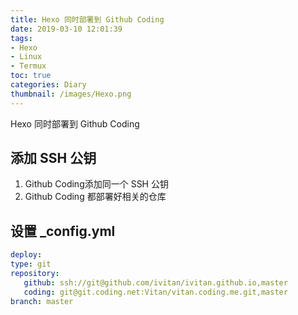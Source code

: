 ```yaml
---
title: Hexo 同时部署到 Github Coding
date: 2019-03-10 12:01:39
tags:
- Hexo
- Linux
- Termux
toc: true
categories: Diary
thumbnail: /images/Hexo.png
---
```

Hexo 同时部署到 Github Coding
<!--more-->
## 添加 SSH 公钥
1. Github Coding添加同一个 SSH 公钥
2. Github Coding 都部署好相关的仓库

## 设置 _config.yml
 ```yaml _config.yml
deploy:
type: git
repository: 
    github: ssh://git@github.com/ivitan/ivitan.github.io,master
    coding: git@git.coding.net:Vitan/vitan.coding.me.git,master
branch: master
```